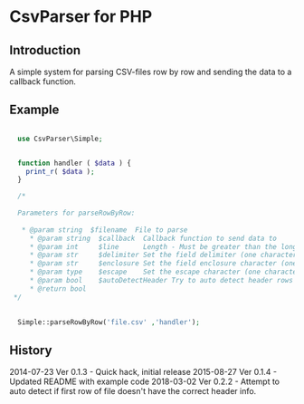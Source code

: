 
# CsvParser for PHP 

## Introduction

A simple system for parsing CSV-files row by row and sending the data to a callback function.


## Example

```php

  use CsvParser\Simple;


  function handler ( $data ) {
  	print_r( $data );
  }

  /* 
  
  Parameters for parseRowByRow: 
  
   * @param string  $filename  File to parse
	 * @param string  $callback  Callback function to send data to
	 * @param int     $line      Length - Must be greater than the longest line (in characters) to be found in the CSV file (allowing for trailing line-end characters).
	 * @param str     $delimiter Set the field delimiter (one character only).
	 * @param str     $enclosure Set the field enclosure character (one character only)
	 * @param type    $escape    Set the escape character (one character only). Defaults as a backslash.
     * @param bool    $autoDetectHeader Try to auto detect header rows - if false, line 1 i always used
	 * @return bool
 */

  
  Simple::parseRowByRow('file.csv' ,'handler');

```


## History

2014-07-23 Ver 0.1.3	- Quick hack, initial release
2015-08-27 Ver 0.1.4 	- Updated README with example code
2018-03-02 Ver 0.2.2    - Attempt to auto detect if first row of file doesn't have the correct header info. 

